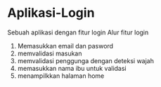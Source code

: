 # Aplikasi-Login
Sebuah aplikasi dengan fitur login 
Alur fitur login 
1. Memasukkan email dan pasword
2. memvalidasi masukan
3. memvalidasi penggunga dengan deteksi wajah
4. memasukkan nama ibu untuk validasi
5. menampilkkan halaman home
